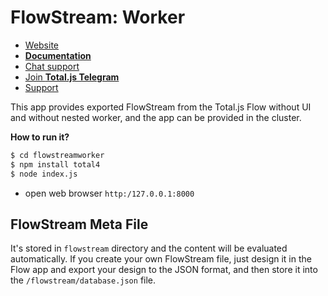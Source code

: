 # FlowStream: Worker

- [Website](https://www.totaljs.com/flow/)
- [__Documentation__](https://docs.totaljs.com/total4/5aed1001bj51c/)
- [Chat support](https://platform.totaljs.com/?open=messenger)
- [Join __Total.js Telegram__](https://t.me/totalplatform)
- [Support](https://www.totaljs.com/support/)

This app provides exported FlowStream from the Total.js Flow without UI and without nested worker, and the app can be provided in the cluster.

__How to run it?__

```bash
$ cd flowstreamworker
$ npm install total4
$ node index.js
```

- open web browser `http:/127.0.0.1:8000`

## FlowStream Meta File

It's stored in `flowstream` directory and the content will be evaluated automatically. If you create your own FlowStream file, just design it in the Flow app and export your design to the JSON format, and then store it into the `/flowstream/database.json` file.